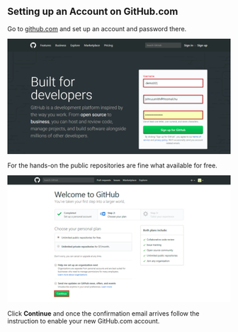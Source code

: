 ## Setting up an Account on GitHub.com ##

Go to [github.com](https://github.com) and set up an account and password there.

![](images/github.account.01.png)

For the hands-on the public repositories are fine what available for free.

![](images/github.account.02.png)

Click **Continue** and once the confirmation email arrives follow the instruction to enable your new GitHub.com account.
